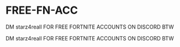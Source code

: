 # FREE-FN-ACC
DM starz4reall FOR FREE FORTNITE ACCOUNTS
ON DISCORD BTW

DM starz4reall FOR FREE FORTNITE ACCOUNTS
ON DISCORD BTW

